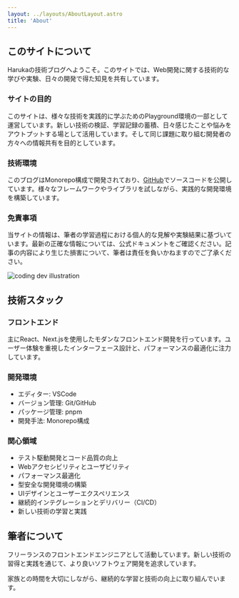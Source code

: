```yaml
---
layout: ../layouts/AboutLayout.astro
title: 'About'
---
```


## このサイトについて

Harukaの技術ブログへようこそ。このサイトでは、Web開発に関する技術的な学びや実験、日々の開発で得た知見を共有しています。

### サイトの目的

このサイトは、様々な技術を実践的に学ぶためのPlayground環境の一部として運営しています。新しい技術の検証、学習記録の蓄積、日々感じたことや悩みをアウトプットする場として活用しています。そして同じ課題に取り組む開発者の方々への情報共有を目的としています。

### 技術環境

このブログはMonorepo構成で開発されており、[GitHub](https://github.com/hulk510/playground)でソースコードを公開しています。様々なフレームワークやライブラリを試しながら、実践的な開発環境を構築しています。

### 免責事項

当サイトの情報は、筆者の学習過程における個人的な見解や実験結果に基づいています。最新の正確な情報については、公式ドキュメントをご確認ください。記事の内容により生じた損害について、筆者は責任を負いかねますのでご了承ください。

<div>
  <img src="/assets/dev.svg" class="sm:w-1/2 mx-auto" alt="coding dev illustration">
</div>

## 技術スタック

### フロントエンド

主にReact、Next.jsを使用したモダンなフロントエンド開発を行っています。ユーザー体験を重視したインターフェース設計と、パフォーマンスの最適化に注力しています。

### 開発環境

- エディター: VSCode
- バージョン管理: Git/GitHub
- パッケージ管理: pnpm
- 開発手法: Monorepo構成

### 関心領域

- テスト駆動開発とコード品質の向上
- Webアクセシビリティとユーザビリティ
- パフォーマンス最適化
- 型安全な開発環境の構築
- UIデザインとユーザーエクスペリエンス
- 継続的インテグレーションとデリバリー（CI/CD）
- 新しい技術の学習と実践

## 筆者について

フリーランスのフロントエンドエンジニアとして活動しています。新しい技術の習得と実践を通じて、より良いソフトウェア開発を追求しています。

家族との時間を大切にしながら、継続的な学習と技術の向上に取り組んでいます。
